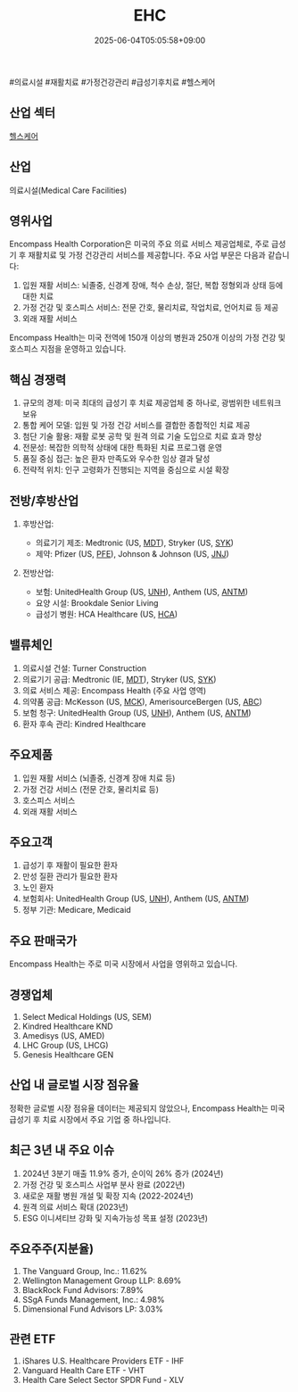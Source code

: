 ﻿---
title: "EHC"
date: 2025-06-04T05:05:58+09:00
lastmod: 2025-06-04T05:05:58+09:00
type: docs
sidebar:
  open: true
weight: 306
---
<div style="display:none">
  <meta property="article:published_time" content="2025-06-03T20:05:58Z" />
  <meta property="article:modified_time" content="2025-06-03T20:05:58Z" />
</div>
#의료시설 #재활치료 #가정건강관리 #급성기후치료 #헬스케어 

## 산업 섹터

[헬스케어](/industry-study/2산업헬스케어/)

## 산업

의료시설(Medical Care Facilities)

## 영위사업

Encompass Health Corporation은 미국의 주요 의료 서비스 제공업체로, 주로 급성기 후 재활치료 및 가정 건강관리 서비스를 제공합니다. 주요 사업 부문은 다음과 같습니다:

1. 입원 재활 서비스: 뇌졸중, 신경계 장애, 척수 손상, 절단, 복합 정형외과 상태 등에 대한 치료
2. 가정 건강 및 호스피스 서비스: 전문 간호, 물리치료, 작업치료, 언어치료 등 제공
3. 외래 재활 서비스

Encompass Health는 미국 전역에 150개 이상의 병원과 250개 이상의 가정 건강 및 호스피스 지점을 운영하고 있습니다.

## 핵심 경쟁력

1. 규모의 경제: 미국 최대의 급성기 후 치료 제공업체 중 하나로, 광범위한 네트워크 보유
2. 통합 케어 모델: 입원 및 가정 건강 서비스를 결합한 종합적인 치료 제공
3. 첨단 기술 활용: 재활 로봇 공학 및 원격 의료 기술 도입으로 치료 효과 향상
4. 전문성: 복잡한 의학적 상태에 대한 특화된 치료 프로그램 운영
5. 품질 중심 접근: 높은 환자 만족도와 우수한 임상 결과 달성
6. 전략적 위치: 인구 고령화가 진행되는 지역을 중심으로 시설 확장

## 전방/후방산업

1. 후방산업:
    
    - 의료기기 제조: Medtronic (US, [MDT](/company-analysis/mdt/)), Stryker (US, [SYK](/company-analysis/syk/))
    - 제약: Pfizer (US, [PFE](/company-analysis/pfe/)), Johnson & Johnson (US, [JNJ](/company-analysis/jnj/))
    
2. 전방산업:
    
    - 보험: UnitedHealth Group (US, [UNH](/company-analysis/unh/)), Anthem (US, [ANTM](/company-analysis/antm/))
    - 요양 시설: Brookdale Senior Living
    - 급성기 병원: HCA Healthcare (US, [HCA](/company-analysis/hca/))

## 밸류체인

1. 의료시설 건설: Turner Construction
2. 의료기기 공급: Medtronic (IE, [MDT](/company-analysis/mdt/)), Stryker (US, [SYK](/company-analysis/syk/))
3. 의료 서비스 제공: Encompass Health (주요 사업 영역)
4. 의약품 공급: McKesson (US, [MCK](/company-analysis/mck/)), AmerisourceBergen (US, [ABC](/company-analysis/abc/))
5. 보험 청구: UnitedHealth Group (US, [UNH](/company-analysis/unh/)), Anthem (US, [ANTM](/company-analysis/antm/))
6. 환자 후속 관리: Kindred Healthcare

## 주요제품

1. 입원 재활 서비스 (뇌졸중, 신경계 장애 치료 등)
2. 가정 건강 서비스 (전문 간호, 물리치료 등)
3. 호스피스 서비스
4. 외래 재활 서비스

## 주요고객

1. 급성기 후 재활이 필요한 환자
2. 만성 질환 관리가 필요한 환자
3. 노인 환자
4. 보험회사: UnitedHealth Group (US, [UNH](/company-analysis/unh/)), Anthem (US, [ANTM](/company-analysis/antm/))
5. 정부 기관: Medicare, Medicaid

## 주요 판매국가

Encompass Health는 주로 미국 시장에서 사업을 영위하고 있습니다.

## 경쟁업체

1. Select Medical Holdings (US, SEM)
2. Kindred Healthcare KND
3. Amedisys (US, AMED)
4. LHC Group (US, LHCG)
5. Genesis Healthcare GEN

## 산업 내 글로벌 시장 점유율

정확한 글로벌 시장 점유율 데이터는 제공되지 않았으나, Encompass Health는 미국 급성기 후 치료 시장에서 주요 기업 중 하나입니다.

## 최근 3년 내 주요 이슈

1. 2024년 3분기 매출 11.9% 증가, 순이익 26% 증가 (2024년)
2. 가정 건강 및 호스피스 사업부 분사 완료 (2022년)
3. 새로운 재활 병원 개설 및 확장 지속 (2022-2024년)
4. 원격 의료 서비스 확대 (2023년)
5. ESG 이니셔티브 강화 및 지속가능성 목표 설정 (2023년)

## 주요주주(지분율)

1. The Vanguard Group, Inc.: 11.62%
2. Wellington Management Group LLP: 8.69%
3. BlackRock Fund Advisors: 7.89%
4. SSgA Funds Management, Inc.: 4.98%
5. Dimensional Fund Advisors LP: 3.03%

## 관련 ETF

1. iShares U.S. Healthcare Providers ETF - IHF
2. Vanguard Health Care ETF - VHT
3. Health Care Select Sector SPDR Fund - XLV
